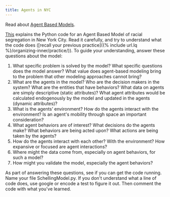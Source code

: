 ```yaml
---
title: Agents in NYC
---
```


Read about [Agent Based Models](http://www.palgrave-journals.com/jos/journal/v4/n3/full/jos20103a.html).

[This](https://www.binpress.com/tutorial/introduction-to-agentbased-models-an-implementation-of-schelling-model-in-python/144) explains the Python code for an Agent Based Model of racial segregation in New York City.  Read it carefully, and try to understand what the code does ([recall your previous practice]({% include url.lq %}/organizing-inner/practice/)).  To guide your understanding, answer these questions about the model:

 1.	What specific problem is solved by the model? What specific questions does the model answer? What value does agent-based modeling bring to the problem that other modeling approaches cannot bring?
 2.	What are the agents in the model? Who are the decision makers in the system? What are the entities that have behaviors? What data on agents are simply descriptive (static attributes)? What agent attributes would be calculated endogenously by the model and updated in the agents (dynamic attributes)?
 3.	What is the agents’ environment? How do the agents interact with the environment? Is an agent's mobility through space an important consideration?
 4.	What agent behaviors are of interest? What decisions do the agents make? What behaviors are being acted upon? What actions are being taken by the agents?
 5.	How do the agents interact with each other? With the environment? How expansive or focused are agent interactions?
 6.	Where might the data come from, especially on agent behaviors, for such a model?
 7.	How might you validate the model, especially the agent behaviors?

As part of answering these questions, see if you can get the code running.  Name your file SchellingModel.py. If you don't understand what a line of code does, use google or encode a test to figure it out.  Then comment the code with what you've learned.

